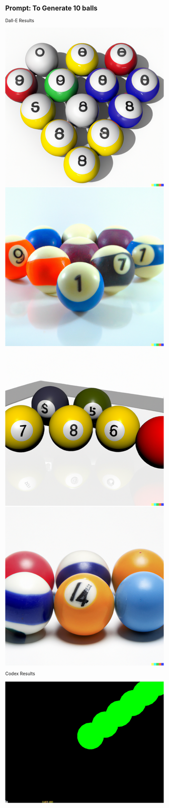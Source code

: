 ## Prompt: To Generate 10 balls
Dall-E Results

![Img1](dall_e_results/1.png)
![Img2](dall_e_results/2.png)
![Img3](dall_e_results/3.png)
![Img4](dall_e_results/4.png)

Codex Results

![CodexImg](codex_results/result1.png)

